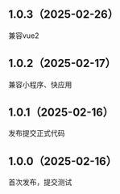 ## 1.0.3（2025-02-26）
兼容vue2
## 1.0.2（2025-02-17）
兼容小程序、快应用
## 1.0.1（2025-02-16）
发布提交正式代码
## 1.0.0（2025-02-16）
首次发布，提交测试
